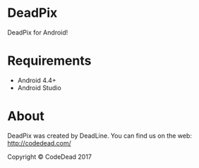 # DeadPix
DeadPix for Android!

# Requirements
* Android 4.4+
* Android Studio

# About
DeadPix was created by DeadLine. You can find us on the web:
http://codedead.com/

Copyright © CodeDead 2017
